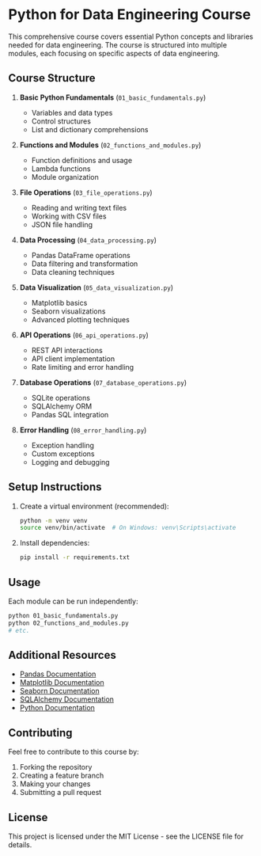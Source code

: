 # Python for Data Engineering Course

This comprehensive course covers essential Python concepts and libraries needed for data engineering. The course is structured into multiple modules, each focusing on specific aspects of data engineering.

## Course Structure

1. **Basic Python Fundamentals** (`01_basic_fundamentals.py`)
   - Variables and data types
   - Control structures
   - List and dictionary comprehensions

2. **Functions and Modules** (`02_functions_and_modules.py`)
   - Function definitions and usage
   - Lambda functions
   - Module organization

3. **File Operations** (`03_file_operations.py`)
   - Reading and writing text files
   - Working with CSV files
   - JSON file handling

4. **Data Processing** (`04_data_processing.py`)
   - Pandas DataFrame operations
   - Data filtering and transformation
   - Data cleaning techniques

5. **Data Visualization** (`05_data_visualization.py`)
   - Matplotlib basics
   - Seaborn visualizations
   - Advanced plotting techniques

6. **API Operations** (`06_api_operations.py`)
   - REST API interactions
   - API client implementation
   - Rate limiting and error handling

7. **Database Operations** (`07_database_operations.py`)
   - SQLite operations
   - SQLAlchemy ORM
   - Pandas SQL integration

8. **Error Handling** (`08_error_handling.py`)
   - Exception handling
   - Custom exceptions
   - Logging and debugging

## Setup Instructions

1. Create a virtual environment (recommended):
   ```bash
   python -m venv venv
   source venv/bin/activate  # On Windows: venv\Scripts\activate
   ```

2. Install dependencies:
   ```bash
   pip install -r requirements.txt
   ```

## Usage

Each module can be run independently:
```bash
python 01_basic_fundamentals.py
python 02_functions_and_modules.py
# etc.
```

## Additional Resources

- [Pandas Documentation](https://pandas.pydata.org/docs/)
- [Matplotlib Documentation](https://matplotlib.org/stable/contents.html)
- [Seaborn Documentation](https://seaborn.pydata.org/)
- [SQLAlchemy Documentation](https://docs.sqlalchemy.org/)
- [Python Documentation](https://docs.python.org/)

## Contributing

Feel free to contribute to this course by:
1. Forking the repository
2. Creating a feature branch
3. Making your changes
4. Submitting a pull request

## License

This project is licensed under the MIT License - see the LICENSE file for details.
